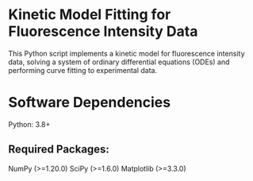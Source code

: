 # Kinetic Model Fitting for Fluorescence Intensity Data

This Python script implements a kinetic model for fluorescence intensity data, solving a system of ordinary differential equations (ODEs) and performing curve fitting to experimental data.

# Software Dependencies
Python: 3.8+
## Required Packages:
NumPy (>=1.20.0)
SciPy (>=1.6.0)
Matplotlib (>=3.3.0)

